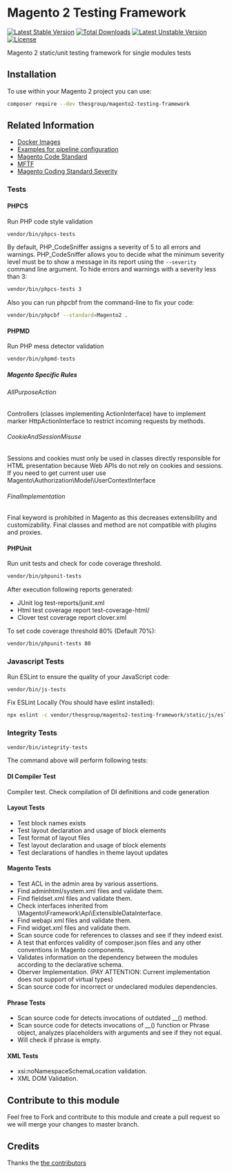 # Magento 2 Testing Framework
[![Latest Stable Version](https://poser.pugx.org/thesgroup/magento2-testing-framework/v)](//packagist.org/packages/thesgroup/magento2-testing-framework) [![Total Downloads](https://poser.pugx.org/thesgroup/magento2-testing-framework/downloads)](//packagist.org/packages/thesgroup/magento2-testing-framework) [![Latest Unstable Version](https://poser.pugx.org/thesgroup/magento2-testing-framework/v/unstable)](//packagist.org/packages/thesgroup/magento2-testing-framework) [![License](https://poser.pugx.org/thesgroup/magento2-testing-framework/license)](//packagist.org/packages/thesgroup/magento2-testing-framework)

Magento 2 static/unit testing framework for single modules tests

## Installation
To use within your Magento 2 project you can use:

```bash
composer require --dev thesgroup/magento2-testing-framework
```

## Related Information
- [Docker Images](https://github.com/sashas777/magento-docker/)
- [Examples for pipeline configuration](https://github.com/sashas777/magento-docker-pipelines)
- [Magento Code Standard](https://github.com/magento/magento-coding-standard)
- [MFTF](https://github.com/magento/magento2-functional-testing-framework)
- [Magento Coding Standard Severity](https://github.com/magento/magento-coding-standard/blob/v5/Magento2/ruleset.xml)

### Tests

#### PHPCS
Run PHP code style validation

```bash
vendor/bin/phpcs-tests
```
By default, PHP_CodeSniffer assigns a severity of 5 to all errors and warnings. PHP_CodeSniffer allows you to decide what the minimum severity level must be to show a message in its report using the `--severity` command line argument.
To hide errors and warnings with a severity less than 3:
```bash
vendor/bin/phpcs-tests 3
```

Also you can run phpcbf from the command-line to fix your code:
```bash
vendor/bin/phpcbf --standard=Magento2 .
```
  
#### PHPMD
Run PHP mess detector validation

```bash
vendor/bin/phpmd-tests
```

##### Magento Specific Rules
###### AllPurposeAction
Controllers (classes implementing ActionInterface) have to implement marker Http<Method>ActionInterface
to restrict incoming requests by methods.

###### CookieAndSessionMisuse
Sessions and cookies must only be used in classes directly responsible for HTML presentation because Web APIs do not
rely on cookies and sessions. If you need to get current user use Magento\Authorization\Model\UserContextInterface

###### FinalImplementation
Final keyword is prohibited in Magento as this decreases extensibility and customizability.
Final classes and method are not compatible with plugins and proxies.

#### PHPUnit
Run unit tests and check for code coverage threshold.

```bash
vendor/bin/phpunit-tests
```
 
After execution following reports generated:
- JUnit log test-reports/junit.xml
- Html test coverage report test-coverage-html/
- Clover test coverage report clover.xml
 
To set code coverage threshold 80% (Default 70%):
```bash
vendor/bin/phpunit-tests 80
```
### Javascript Tests
Run ESLint to ensure the quality of your JavaScript code:
```bash
vendor/bin/js-tests
```
Fix ESLint Locally (You should have eslint installed):
```bash
npx eslint -c vendor/thesgroup/magento2-testing-framework/static/js/eslint/.eslintrc --ignore-pattern=vendor/** . --fix
```

### Integrity Tests
 
```bash
vendor/bin/integrity-tests
```
The command above will perform following tests:

#### DI Compiler Test
Compiler test. Check compilation of DI definitions and code generation

#### Layout Tests
- Test block names exists
- Test layout declaration and usage of block elements
- Test format of layout files
- Test layout declaration and usage of block elements
- Test declarations of handles in theme layout updates

#### Magento Tests
- Test ACL in the admin area by various assertions.
- Find adminhtml/system.xml files and validate them.
- Find fieldset.xml files and validate them.
- Check interfaces inherited from \Magento\Framework\Api\ExtensibleDataInterface.
- Find webapi xml files and validate them.
- Find widget.xml files and validate them.
- Scan source code for references to classes and see if they indeed exist.
- A test that enforces validity of composer.json files and any other conventions in Magento components.
- Validates information on the dependency between the modules according to the declarative schema.
- Oberver Implementation. (PAY ATTENTION: Current implementation does not support of virtual types)
- Scan source code for incorrect or undeclared modules dependencies.

#### Phrase Tests
- Scan source code for detects invocations of outdated __() method.
- Scan source code for detects invocations of __() function or Phrase object, analyzes placeholders with arguments and see if they not equal.
- Will check if phrase is empty.

#### XML Tests
- xsi:noNamespaceSchemaLocation validation.
- XML DOM Validation.

## Contribute to this module
Feel free to Fork and contribute to this module and create a pull request so we will merge your changes to master branch.

## Credits
Thanks the [the contributors](https://github.com/sashas777/magento2-testing-framework/graphs/contributors)